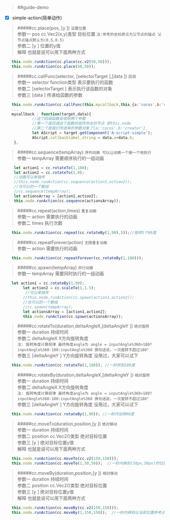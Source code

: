 > ##guide-demo 

- [x] simple-action(简单动作)


> #####cc.place(pos, [y ])
> `设置位置` <br >
> 参数一 pos cc.Vec2(x,y)类型 目标位置  `注:参考的坐标原点为父节点的锚点 父节点锚点默认为(0.5,0.5)`<br >
> 参数二 [y ] 位置的y值  <br >
> 解释 也就是说可以用下面两种方式 <br >

```javascript
   this.node.runAction(cc.place(cc.v2(50,50))); 
   this.node.runAction(cc.place(50,50));  
```

> #####cc.callFunc(selector, [selectorTarget ],[data ])
> `回调` <br >
> 参数一 selector function类型 表示要执行的函数<br >
> 参数二 [selectorTarget ] 表示执行该函数的对象<br >
> 参数三 [data ]   传递给函数的参数<br >

```javascript
   this.node.runAction(cc.callFunc(this.mycallback,this,{a:'cocos',b:'creator'}));
   ...
   mycallback : function(target,data){
            //这个回调函数会收到两个参数
            //第一个是回调这个函数的组件所在的节点 即this.node
            //第二个是我们传进来的参数对象了{a:'cocos',b:'creator'},
            let AScript = target.getComponent('A-script-simple');
            AScript.callbacklabel.string = data.a+data.b;
    },
```

> #####cc.sequence(tempArray)
> `序列动画 可以让动画一个接一个地执行` <br >
> 参数一 tempArray 需要顺序执行的一组动画<br >

```javascript
    let action1 = cc.rotateTo(1,180);
    let action2 = cc.rotateTo(1,0);
    //动画可以单独传
    //this.node.runAction(cc.sequence(action1,action2));
    //也可以扔一个数组
    //cc.sequence(tempArray);
    let actionsArray = [action1,action2];
    this.node.runAction(cc.sequence(actionsArray));
```

> #####cc.repeat(action,times)
> `重复动画` <br >
> 参数一 action 需要执行的动画<br >
> 参数二 times  执行次数<br >

```javascript
   this.node.runAction(cc.repeat(cc.rotateBy(1,90),5));//旋转5个90度
```

> #####cc.repeatForever(action)
> `无限重复动画` <br >
> 参数一 action 需要执行的动画<br >

```javascript
   this.node.runAction(cc.repeatForever(cc.rotateBy(1,180)));
```

> #####cc.spawn(tempArray)
> `并行动画` <br >
> 参数一 tempArray 需要同时执行的一组动画<br >

```javascript
   let action1 = cc.rotateBy(1,90);
        let action2 = cc.scaleTo(1,1.5);
         //可以单独传
        //this.node.runAction(cc.spawn(action1,action2));
        //也可以扔一个数组
        //cc.spawn(tempArray);
        let actionsArray = [action1,action2];
        this.node.runAction(cc.spawn(actionsArray));
```

> #####cc.rotateTo(duration,deltaAngleX,[deltaAngleY ])
> `绝对旋转` <br >
> 参数一 duration 持续时间<br >
> 参数二 deltaAngleX X方向旋转角度<br >
> `注: 旋转角度计算规律 最终角度angle为 angle = inputAngle%360>180?inputAngle%360-180:inputAngle%360 换句话说，一次旋转不超过180°`<br>
> 参数三 [deltaAngleY ] Y方向旋转角度 没用过，大家可以试下<br >

```javascript
   this.node.runAction(cc.rotateTo(1,180)); //一秒转到180度
```

> #####cc.rotateBy(duration,deltaAngleX,[deltaAngleY ])
> `相对旋转` <br >
> 参数一 duration 持续时间<br >
> 参数二 deltaAngleX X方向旋转角度<br >
> `注: 旋转角度计算规律 最终角度angle为 angle = inputAngle%360>180?inputAngle%360-180:inputAngle%360 换句话说，一次旋转不超过180°`<br>
> 参数三 [deltaAngleY ] Y方向旋转角度 没用过，大家可以试下<br >

```javascript
   this.node.runAction(cc.rotateBy(1,90)); //一秒内加转90度
```

> #####cc.moveTo(duration,position,[y ])
> `绝对移动` <br >
> 参数一 duration 持续时间<br >
> 参数二 position cc.Vec2()类型 绝对目标位置<br >
> 参数三 [y ] 绝对目标位置y值 <br >
> 解释 也就是说可以用下面两种方式

```javascript
   this.node.runAction(cc.moveTo(cc.v2(150,150)));
   this.node.runAction(cc.moveTo(1,50,50));  //一秒内移到(50px,50px)的位置
```

> #####cc.moveBy(duration,position,[y ])
> `相对移动` <br >
> 参数一 duration 持续时间<br >
> 参数二 position cc.Vec2()类型 绝对目标位置<br >
> 参数三 [y ] 绝对目标位置y值 <br >
> 解释 也就是说可以用下面两种方式

```javascript
   this.node.runAction(cc.moveBy(cc.v2(150,150)));
   this.node.runAction(cc.moveBy(1,150,150));  //一秒内移到以当前位置参考点加(150px,150px)的位置
```

